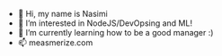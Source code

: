 - 👋 Hi, my name is Nasimi
- 👀 I’m interested in NodeJS/DevOpsing and ML!
- 🌱 I’m currently learning how to be a good manager :)
- 📫 measmerize.com
